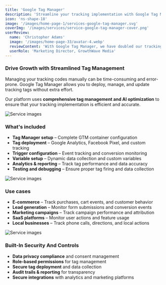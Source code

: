 ```yaml
---
title: 'Google Tag Manager'
description: 'Streamline your tracking implementation with Google Tag Manager for easier tag management and data collection.'
icon: 'ns-shape-18'
image: '/images/home-page-1/services-google-tag-manager.svg'
coverImg: '/images/services/service-google-tag-manager-cover.png'
userReview:
  name: 'Christopher Adams'
  image: '/images/home-page-33/avatar-4.webp'
  reviewContent: 'With Google Tag Manager, we have doubled our tracking efficiency while cutting implementation time in half. It has become a vital part of our growth strategy.'
  userRole: 'Marketing Director, GrowthWave Media'
---
```


### Drive Growth with Streamlined Tag Management

Managing your tracking codes manually can be time-consuming and error-prone. Google Tag Manager allows you to deploy, manage, and update tracking tags without extra effort.

Our platform uses **comprehensive tag management and AI optimization** to ensure that your tracking implementation is efficient and accurate.

![Service images](/images/services/service-details-1.png)

### What's included

- **Tag Manager setup** – Complete GTM container configuration
- **Tag deployment** – Google Analytics, Facebook Pixel, and custom tracking
- **Trigger configuration** – Event tracking and conversion monitoring
- **Variable setup** – Dynamic data collection and custom variables
- **Analytics & reporting** – Track tag performance and data accuracy
- **Testing and debugging** – Ensure proper tag firing and data collection

![Service images](/images/services/service-details-2.png)

### Use cases

- **E-commerce** – Track purchases, cart events, and customer behavior
- **Lead generation** – Monitor form submissions and conversion events
- **Marketing campaigns** – Track campaign performance and attribution
- **SaaS platforms** – Monitor user actions and feature usage
- **Local businesses** – Track phone calls, directions, and local actions

![Service images](/images/services/service-details-3.jpg)

### Built-In Security And Controls

- **Data privacy compliance** and consent management
- **Role-based permissions** for tag management
- **Secure tag deployment** and data collection
- **Audit trails & reporting** for transparency
- **Secure integrations** with analytics and marketing platforms
